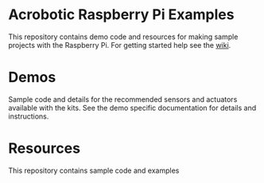 # Acrobotic Raspberry Pi Examples

This repository contains demo code and resources for making sample projects with the Raspberry Pi. For getting started help see the [wiki](https://github.com/acrobotic/Ai_RPi_Examples/wiki).

Demos
=====

Sample code and details for the recommended sensors and actuators available with the kits. See the demo specific documentation for details and instructions.

Resources
=========

This repository contains sample code and examples 
